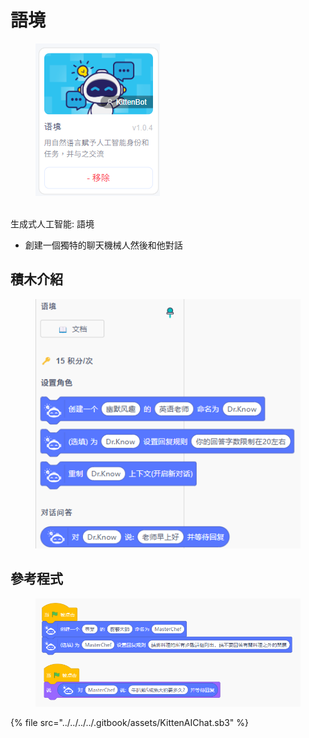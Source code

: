 # 語境

<figure><img src="../../../../.gitbook/assets/image (24).png" alt=""><figcaption></figcaption></figure>

\
生成式人工智能: 語境

* 創建一個獨特的聊天機械人然後和他對話

## 積木介紹

<figure><img src="../../../../.gitbook/assets/image (25).png" alt=""><figcaption></figcaption></figure>

## 參考程式

<figure><img src="../../../../.gitbook/assets/image (26).png" alt=""><figcaption></figcaption></figure>

{% file src="../../../../.gitbook/assets/KittenAIChat.sb3" %}

